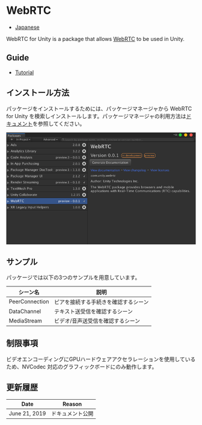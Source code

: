 # WebRTC

- [Japanese](../jp/index.md)

WebRTC for Unity is a package that allows [WebRTC](https://webrtc.org) to be used in Unity.

## Guide

* [Tutorial](../en/tutorial.md)

## インストール方法
パッケージをインストールするためには、パッケージマネージャから WebRTC for Unity を検索しインストールします。パッケージマネージャの利用方法は[ドキュメント](https://docs.unity3d.com/Packages/com.unity.package-manager-ui@latest/index.html)を参照してください。

<img src="../images/webrtc_package_manager.png" width=600 align=center>

## サンプル
パッケージでは以下の3つのサンプルを用意しています。

| シーン名       | 説明                                 |
| -------------- | ------------------------------------ |
| PeerConnection | ピアを接続する手続きを確認するシーン |
| DataChannel    | テキスト送受信を確認するシーン       |
| MediaStream    | ビデオ/音声送受信を確認するシーン    |

## 制限事項

ビデオエンコーディングにGPUハードウェアアクセラレーションを使用しているため、NVCodec 対応のグラフィックボードにのみ動作します。

## 更新履歴

|Date|Reason|
|---|---|
|June 21, 2019|ドキュメント公開|
